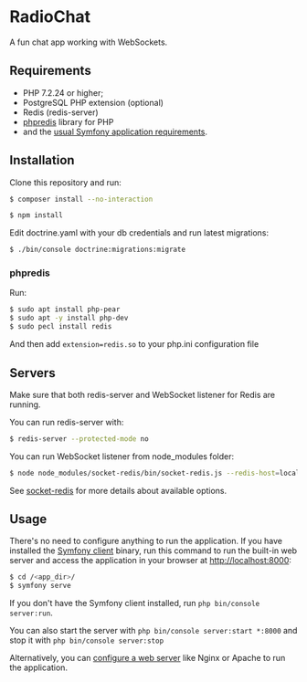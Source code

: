 RadioChat
========================

A fun chat app working with WebSockets.

Requirements
------------

  * PHP 7.2.24 or higher;
  * PostgreSQL PHP extension (optional)
  * Redis (redis-server)
  * [phpredis][1] library for PHP
  * and the [usual Symfony application requirements][2].

Installation
------------

Clone this repository and run:

```bash
$ composer install --no-interaction

$ npm install
```

Edit doctrine.yaml with your db credentials and run latest migrations:

```bash
$ ./bin/console doctrine:migrations:migrate
```

### phpredis

Run:

```bash
$ sudo apt install php-pear
$ sudo apt -y install php-dev
$ sudo pecl install redis
```

And then add `extension=redis.so` to your php.ini configuration file

Servers
-------

Make sure that both redis-server and WebSocket listener for Redis are running.

You can run redis-server with:

```bash
$ redis-server --protected-mode no
```

You can run WebSocket listener from node_modules folder:

```bash
$ node node_modules/socket-redis/bin/socket-redis.js --redis-host=localhost --socket-ports 8080
```

See [socket-redis][5] for more details about available options.

Usage
-----

There's no need to configure anything to run the application. If you have
installed the [Symfony client][4] binary, run this command to run the built-in
web server and access the application in your browser at <http://localhost:8000>:

```bash
$ cd /<app_dir>/
$ symfony serve
```

If you don't have the Symfony client installed, run `php bin/console server:run`.

You can also start the server with `php bin/console server:start *:8000` and stop it with `php bin/console server:stop`

Alternatively, you can [configure a web server][3] like Nginx or Apache to run
the application.

[1]: https://github.com/phpredis/phpredis
[2]: https://symfony.com/doc/current/reference/requirements.html
[3]: https://symfony.com/doc/current/cookbook/configuration/web_server_configuration.html
[4]: https://symfony.com/download
[5]: https://github.com/cargomedia/socket-redis#installation--configuration
